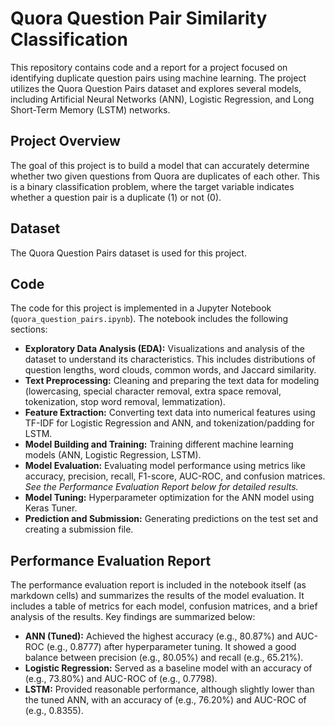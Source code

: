 # Quora Question Pair Similarity Classification

This repository contains code and a report for a project focused on identifying duplicate question pairs using machine learning. The project utilizes the Quora Question Pairs dataset and explores several models, including Artificial Neural Networks (ANN), Logistic Regression, and Long Short-Term Memory (LSTM) networks.

## Project Overview

The goal of this project is to build a model that can accurately determine whether two given questions from Quora are duplicates of each other.  This is a binary classification problem, where the target variable indicates whether a question pair is a duplicate (1) or not (0).

## Dataset

The Quora Question Pairs dataset is used for this project. 

## Code

The code for this project is implemented in a Jupyter Notebook (`quora_question_pairs.ipynb`). The notebook includes the following sections:

* **Exploratory Data Analysis (EDA):**  Visualizations and analysis of the dataset to understand its characteristics.  This includes distributions of question lengths, word clouds, common words, and Jaccard similarity.
* **Text Preprocessing:**  Cleaning and preparing the text data for modeling (lowercasing, special character removal, extra space removal, tokenization, stop word removal, lemmatization).
* **Feature Extraction:**  Converting text data into numerical features using TF-IDF for Logistic Regression and ANN, and tokenization/padding for LSTM.
* **Model Building and Training:** Training different machine learning models (ANN, Logistic Regression, LSTM).
* **Model Evaluation:** Evaluating model performance using metrics like accuracy, precision, recall, F1-score, AUC-ROC, and confusion matrices.  *See the Performance Evaluation Report below for detailed results.*
* **Model Tuning:** Hyperparameter optimization for the ANN model using Keras Tuner.
* **Prediction and Submission:** Generating predictions on the test set and creating a submission file.

## Performance Evaluation Report

The performance evaluation report is included in the notebook itself (as markdown cells) and summarizes the results of the model evaluation.  It includes a table of metrics for each model, confusion matrices, and a brief analysis of the results.  Key findings are summarized below:

* **ANN (Tuned):** Achieved the highest accuracy (e.g., 80.87%) and AUC-ROC (e.g., 0.8777) after hyperparameter tuning. It showed a good balance between precision (e.g., 80.05%) and recall (e.g., 65.21%).
* **Logistic Regression:** Served as a baseline model with an accuracy of (e.g., 73.80%) and AUC-ROC of (e.g., 0.7798).
* **LSTM:**  Provided reasonable performance, although slightly lower than the tuned ANN, with an accuracy of (e.g., 76.20%) and AUC-ROC of (e.g., 0.8355).
